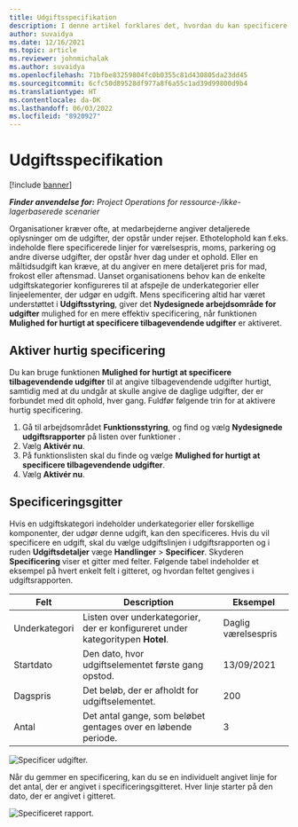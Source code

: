 ```yaml
---
title: Udgiftsspecifikation
description: I denne artikel forklares det, hvordan du kan specificere udgifter ved hjælp af det nye arbejdsområde Udgifter.
author: suvaidya
ms.date: 12/16/2021
ms.topic: article
ms.reviewer: johnmichalak
ms.author: suvaidya
ms.openlocfilehash: 71bfbe83259804fc0b0355c81d430805da23dd45
ms.sourcegitcommit: 6cfc50d89528df977a8f6a55c1ad39d99800d9b4
ms.translationtype: HT
ms.contentlocale: da-DK
ms.lasthandoff: 06/03/2022
ms.locfileid: "8920927"
---
```

# <a name="expense-itemization"></a>Udgiftsspecifikation

[!include [banner](../includes/banner.md)]

_**Finder anvendelse for:** Project Operations for ressource-/ikke-lagerbaserede scenarier_

Organisationer kræver ofte, at medarbejderne angiver detaljerede oplysninger om de udgifter, der opstår under rejser. Ethotelophold kan f.eks. indeholde flere specificerede linjer for værelsespris, moms, parkering og andre diverse udgifter, der opstår hver dag under et ophold. Eller en måltidsudgift kan kræve, at du angiver en mere detaljeret pris for mad, frokost eller aftensmad. Uanset organisationens behov kan de enkelte udgiftskategorier konfigureres til at afspejle de underkategorier eller linjeelementer, der udgør en udgift. Mens specificering altid har været understøttet i **Udgiftsstyring**, giver det **Nydesignede arbejdsområde for udgifter** mulighed for en mere effektiv specificering, når funktionen **Mulighed for hurtigt at specificere tilbagevendende udgifter** er aktiveret.  

## <a name="enable-quick-itemization"></a>Aktiver hurtig specificering 

Du kan bruge funktionen **Mulighed for hurtigt at specificere tilbagevendende udgifter** til at angive tilbagevendende udgifter hurtigt, samtidig med at du undgår at skulle angive de daglige udgifter, der er forbundet med dit ophold, hver gang. Fuldfør følgende trin for at aktivere hurtig specificering.

1. Gå til arbejdsområdet **Funktionsstyring**, og find og vælg **Nydesignede udgiftsrapporter** på listen over funktioner . 
2. Vælg **Aktivér nu**. 
3. På funktionslisten skal du finde og vælge **Mulighed for hurtigt at specificere tilbagevendende udgifter**.
4. Vælg **Aktivér nu**. 

## <a name="itemization-grid"></a>Specificeringsgitter 

Hvis en udgiftskategori indeholder underkategorier eller forskellige komponenter, der udgør denne udgift, kan den specificeres. Hvis du vil specificere en udgift, skal du vælge udgiftslinjen i udgiftsrapporten og i ruden **Udgiftsdetaljer** væge **Handlinger** > **Specificer**. Skyderen **Specificering** viser et gitter med felter. Følgende tabel indeholder et eksempel på hvert enkelt felt i gitteret, og hvordan feltet gengives i udgiftsrapporten. 

|     Felt          |     Description                                                                                  |     Eksempel              |
|--------------------|--------------------------------------------------------------------------------------------------|--------------------------|
|     Underkategori    |     Listen over underkategorier, der er konfigureret under kategoritypen **Hotel**.             |     Daglig værelsespris      |
|     Startdato     |     Den dato, hvor udgiftselementet første gang opstod.                                           |     13/09/2021           |
|     Dagspris     |     Det beløb, der er afholdt for udgiftselementet.                                                    |     200                  |
|     Antal       |     Det antal gange, som beløbet gentages over en løbende periode.                       |     3                    |

![Specificer udgifter.](media/Itemization%20screen%201.png)

Når du gemmer en specificering, kan du se en individuelt angivet linje for det antal, der er angivet i specificeringsgitteret. Hver linje starter på den dato, der er angivet i gitteret.

![Specificeret rapport.](media/Itemization%20screen%202.png)

